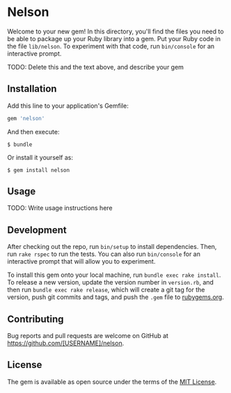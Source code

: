 # Nelson

Welcome to your new gem! In this directory, you'll find the files you need to be able to package up your Ruby library into a gem. Put your Ruby code in the file `lib/nelson`. To experiment with that code, run `bin/console` for an interactive prompt.

TODO: Delete this and the text above, and describe your gem

## Installation

Add this line to your application's Gemfile:

```ruby
gem 'nelson'
```

And then execute:

    $ bundle

Or install it yourself as:

    $ gem install nelson

## Usage

TODO: Write usage instructions here

## Development

After checking out the repo, run `bin/setup` to install dependencies. Then, run `rake rspec` to run the tests. You can also run `bin/console` for an interactive prompt that will allow you to experiment.

To install this gem onto your local machine, run `bundle exec rake install`. To release a new version, update the version number in `version.rb`, and then run `bundle exec rake release`, which will create a git tag for the version, push git commits and tags, and push the `.gem` file to [rubygems.org](https://rubygems.org).

## Contributing

Bug reports and pull requests are welcome on GitHub at https://github.com/[USERNAME]/nelson.


## License

The gem is available as open source under the terms of the [MIT License](http://opensource.org/licenses/MIT).

